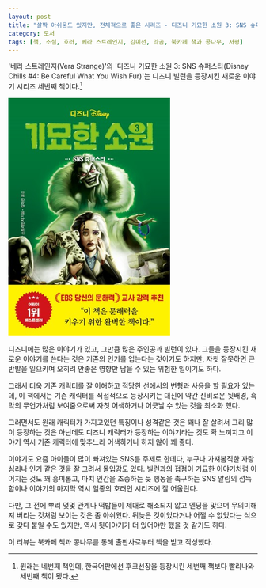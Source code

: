 ```yaml
---
layout: post
title: "살짝 아쉬움도 있지만, 전체적으로 좋은 시리즈 - 디즈니 기묘한 소원 3: SNS 슈퍼스타"
category: 도서
tags: [책, 소설, 호러, 베라 스트레인지, 김미선, 라곰, 북카페 책과 콩나무, 서평]
---
```


'베라 스트레인지(Vera Strange)'의
'디즈니 기묘한 소원 3: SNS 슈퍼스타(Disney Chills #4: Be Careful What You Wish Fur)'는
디즈니 빌런을 등장시킨 새로운 이야기 시리즈 세번째 책이다.[^1]

[^1]: 원래는 네번째 책인데, 한국어판에선 후크선장을 등장시킨 세번째 책보다 빨리나와 세번째 책이 됐다.

![표지](/images/book/disney-chills-4-be-careful-what-you-wish-fur-book-h480.jpg)

디즈니에는 많은 이야기가 있고,
그만큼 많은 주인공과 빌런이 있다.
그들을 등장시킨 새로운 이야기를 쓴다는 것은 기존의 인기를 업는다는 것이기도 하지만,
자칫 잘못하면 큰 반발을 일으키며 오히려 안좋은 영향만 남을 수 있는 위험한 일이기도 하다.

그래서 더욱 기존 캐릭터를 잘 이해하고 적당한 선에서의 변형과 사용을 할 필요가 있는데,
이 책에서는 기존 캐릭터를 직접적으로 등장시키는 대신에
약간 신비로운 뒷배경, 흑막의 무언가처럼 보여줌으로써
자칫 어색하거나 어긋날 수 있는 것을 최소화 했다.

그러면서도 원래 캐릭터가 가지고있던 특징이나 성격같은 것은 꽤나 잘 살려서
그리 많이 등장하는 것은 아닌데도 디즈니 캐릭터가 등장하는 이야기라는 것도 확 느껴지고
이야기 역시 기존 캐릭터에 맞추느라 어색하거나 하지 않아 꽤 좋다.

이야기도 요즘 아이들이 많이 빠져있는 SNS를 주제로 한데다,
누구나 가져봄직한 자랑 심리나 인기 같은 것을 잘 그려서 몰입감도 있다.
빌런과의 접점이 기묘한 이야기처럼 이어지는 것도 꽤 흥미롭고,
마치 인간을 조종하는 듯 행동을 촉구하는 SNS 알림의 섬뜩함이나 이야기의 마지막 역시
일종의 호러인 시리즈에 잘 어울린다.

다만, 그 전에 뿌리 몇몇 관계나 떡밥들이 제대로 해소되지 않고
엔딩을 맞으며 무의미해져 버리는 것처럼 보이는 것은 좀 아쉬웠다.
뒤늦은 것이었다거나 어쩔 수 없었다는 식으로 갖다 붙일 수도 있지만,
역시 뒷이야기가 더 있어야만 했을 것 같기도 하다.



<div class="im im-info">
이 리뷰는 북카페 책과 콩나무를 통해 출판사로부터 책을 받고 작성했다.
</div>
